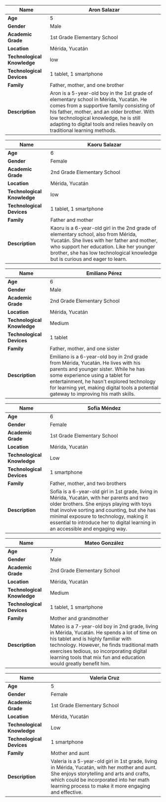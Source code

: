 | **Name**                     | Aron Salazar                                  |
|------------------------------|-----------------------------------------------|
| **Age**                      | 5                                             |
| **Gender**                   | Male                                          |
| **Academic Grade**           | 1st Grade Elementary School                   |
| **Location**                 | Mérida, Yucatán                               |
| **Technological Knowledge**  | low                                           |
| **Technological Devices**    | 1 tablet, 1 smartphone                        |
| **Family**                   | Father, mother, and one brother               |
| **Description**              | Aron is a 5-year-old boy in the 1st grade of elementary school in Mérida, Yucatán. He comes from a supportive family consisting of his father, mother, and an older brother. With low technological knowledge, he is still adapting to digital tools and relies heavily on traditional learning methods.  |

| **Name**                     | Kaoru Salazar                                 |
|------------------------------|-----------------------------------------------|
| **Age**                      | 6                                             |
| **Gender**                   | Female                                        |
| **Academic Grade**           | 2nd Grade Elementary School                   |
| **Location**                 | Mérida, Yucatán                               |
| **Technological Knowledge**  | low                                           |
| **Technological Devices**    | 1 tablet, 1 smartphone                        |
| **Family**                   | Father and mother                             |
| **Description**              | Kaoru is a 6-year-old girl in the 2nd grade of elementary school, also from Mérida, Yucatán. She lives with her father and mother, who support her education. Like her younger brother, she has low technological knowledge but is curious and eager to learn.               |

| **Name**                     | Emiliano Pérez                               |
|------------------------------|-----------------------------------------------|
| **Age**                      | 6                                             |
| **Gender**                   | Male                                          |
| **Academic Grade**           | 2nd Grade Elementary School                   |
| **Location**                 | Mérida, Yucatán                               |
| **Technological Knowledge**  | Medium                                        |
| **Technological Devices**    | 1 tablet                                      |
| **Family**                   | Father, mother, and one sister                |
| **Description**              | Emiliano is a 6-year-old boy in 2nd grade from Mérida, Yucatán. He lives with his parents and younger sister. While he has some experience using a tablet for entertainment, he hasn't explored technology for learning yet, making digital tools a potential gateway to improving his math skills. |

| **Name**                     | Sofía Méndez                                 |
|------------------------------|-----------------------------------------------|
| **Age**                      | 6                                             |
| **Gender**                   | Female                                        |
| **Academic Grade**           | 1st Grade Elementary School                   |
| **Location**                 | Mérida, Yucatán                               |
| **Technological Knowledge**  | Low                                           |
| **Technological Devices**    | 1 smartphone                                  |
| **Family**                   | Father, mother, and two brothers              |
| **Description**              | Sofía is a 6-year-old girl in 1st grade, living in Mérida, Yucatán, with her parents and two older brothers. She enjoys playing with toys that involve sorting and counting, but she has minimal exposure to technology, making it essential to introduce her to digital learning in an accessible and engaging way. |

| **Name**                     | Mateo González                               |
|------------------------------|-----------------------------------------------|
| **Age**                      | 7                                             |
| **Gender**                   | Male                                          |
| **Academic Grade**           | 2nd Grade Elementary School                   |
| **Location**                 | Mérida, Yucatán                               |
| **Technological Knowledge**  | Medium                                        |
| **Technological Devices**    | 1 tablet, 1 smartphone                        |
| **Family**                   | Mother and grandmother                        |
| **Description**              | Mateo is a 7-year-old boy in 2nd grade, living in Mérida, Yucatán. He spends a lot of time on his tablet and is highly familiar with technology. However, he finds traditional math exercises tedious, so incorporating digital learning tools that mix fun and education would greatly benefit him. |

| **Name**                     | Valeria Cruz                                 |
|------------------------------|-----------------------------------------------|
| **Age**                      | 5                                             |
| **Gender**                   | Female                                        |
| **Academic Grade**           | 1st Grade Elementary School                   |
| **Location**                 | Mérida, Yucatán                               |
| **Technological Knowledge**  | Low                                           |
| **Technological Devices**    | 1 smartphone                                  |
| **Family**                   | Mother and aunt                               |
| **Description**              | Valeria is a 5-year-old girl in 1st grade, living in Mérida, Yucatán, with her mother and aunt. She enjoys storytelling and arts and crafts, which could be incorporated into her math learning process to make it more engaging and effective. |
